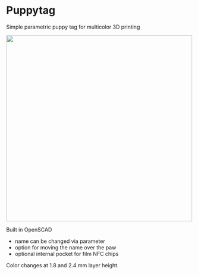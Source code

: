 # Puppytag
 Simple parametric puppy tag for multicolor 3D printing

<img width="500" src="https://i.imgur.com/lTVzpdb.jpeg">

 Built in OpenSCAD

 - name can be changed via parameter
 - option for moving the name over the paw
 - optional internal pocket for film NFC chips

 Color changes at 1.8 and 2.4 mm layer height.
